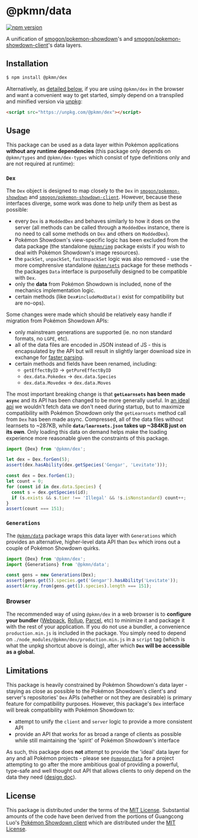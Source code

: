 # @pkmn/data

[![npm version](https://img.shields.io/npm/v/@pkmn/dex.svg)](https://www.npmjs.com/package/@pkmn/dex)&nbsp;

A unification of [smogon/pokemon-showdown][2]'s and [smogon/pokemon-showdown-client][3]'s data
layers.

## Installation

```sh
$ npm install @pkmn/dex
```

Alternatively, as [detailed below](#browser), if you are using `@pkmn/dex` in the browser and want
a convenient way to get started, simply depend on a transpiled and minified version via [unpkg][5]:

```html
<script src="https://unpkg.com/@pkmn/dex"></script>
```

## Usage

This package can be used as a data layer within Pokémon applications **without any runtime
dependencies** (this package only depends on `@pkmn/types` and `@pkmn/dex-types` which consist of
type definitions only and are not required at runtime):

### `Dex`

The `Dex` object is designed to map closely to the `Dex` in [`smogon/pokemon-showdown`][2] and
[`smogon/pokemon-showdown-client`][3]. However, because these interfaces diverge, some work was
done to help unify them as best as possible:

- every `Dex` is a `ModdedDex` and behaves similarly to how it does on the server (all methods can
  be called through a `ModdedDex` instance, there is no need to call some methods on `Dex` and
  others on `ModdedDex`).
- Pokémon Showdown's view-specific logic has been excluded from the data package (the standalone
  [`@pkmn/img`][0] package exists if you wish to deal with Pokémon Showdown's image resources).
- the `packSet`, `unpackSet`, `fastUnpackSet` logic was also removed - use the more comphrensive
  standalone [`@pkmn/sets`][12] package for these methods - the packages `Data` interface is
  purposefully designed to be compatible with `Dex`.
- only the **data** from Pokémon Showdown is included, none of the mechanics implementation logic.
- certain methods (like `Dex#includeModData()` exist for compatibility but are no-ops).

Some changes were made which should be relatively easy handle if migration from Pokémon Showdown
APIs:

- only mainstream generations are supported (ie. no non standard formats, no `LGPE`, etc).
- all of the data files are encoded in JSON instead of JS - this is encapsulated by the API but will
  result in slightly larger download size in exchange for [faster parsing][11].
- certain methods and fields have been renamed, including:
  - `getEffectByID` → `getPureEffectByID`
  - `dex.data.Pokedex` → `dex.data.Species`
  - `dex.data.Movedex` → `dex.data.Moves`

The most important breaking change is that **`getLearnsets` has been made `async`** and its API has
been changed to be more generally useful. In [an ideal api](#limitations) we wouldn't fetch data
we don't need during startup, but to maximize compatibility with Pokémon Showdown only the
`getLearnsets` method call from `Dex` has been made async. Compressed, all of the data files without
learnsets to ~287KB, while **`data/learnsets.json` takes up ~384KB just on its own**. Only loading
this data on demand helps make the loading experience more reasonable given the constraints of this
package.

```ts
import {Dex} from '@pkmn/dex';

let dex = Dex.forGen(5);
assert(dex.hasAbility(dex.getSpecies('Gengar', 'Levitate')));

const dex = Dex.forGen(1);
let count = 0;
for (const id in dex.data.Species) {
  const s = dex.getSpecies(id);
  if (s.exists && s.tier !== 'Illegal' && !s.isNonstandard) count++;
}
assert(count === 151);
```

### `Generations`

The [`@pkmn/data`][13] package wraps this data layer with `Generations` which  provides an
alternative, higher-level data API than `Dex` which irons out a couple of Pokémon Showdown quirks.

```ts
import {Dex} from '@pkmn/dex';
import {Generations} from '@pkmn/data';

const gens = new Generations(Dex);
assert(gens.get(5).species.get('Gengar').hasAbility('Levitate'));
assert(Array.from(gens.get(1).species).length === 151);
```

### Browser

The recommended way of using `@pkmn/dex` in a web browser is to **configure your bundler**
([Webpack][6], [Rollup][7], [Parcel][8], etc) to minimize it and package it with the rest of your
application. If you do not use a bundler, a convenience `production.min.js` is included in the
package. You simply need to depend on `./node_modules/@pkmn/dex/production.min.js` in a `script`
tag (which is what the unpkg shortcut above is doing), after which **`Dex` will be accessible as a
global.**

## Limitations

This package is heavily constrained by Pokémon Showdown's data layer - staying as close as possible
to the Pokémon Showdown's client's and server's repositories' `Dex` APIs (whether or not they are
desirable) is  primary feature for compatibility purposes. However, this package's `Dex` interface
will break compatibility with Pokémon Showdown to:

- attempt to unify the `client` and `server` logic to provide a more consistent API
- provide an API that works for as broad a range of clients as possible while still maintaining the
 'spirit' of Pokémon Showdown's interface

As such, this package does **not** attempt to provide the 'ideal' data layer for any and all
Pokémon projects - please see [`@smogon/data`][4] for a project attempting to go after the more
ambitious goal of providing a powerful, type-safe and well thought out API that allows clients to
only depend on the data they need ([design doc][9]).

## License

This package is distributed under the terms of the [MIT License][1].
Substantial amounts of the code have been derived from the portions of Guangcong
Luo's [Pokémon Showdown client][3] which are distributed under the [MIT License][10].

  [0]: https://github.com/pkmn/ps/blob/master/img/
  [1]: https://github.com/pkmn/ps/blob/master/dex/LICENSE
  [2]: https://github.com/smogon/pokemon-showdown
  [3]: https://github.com/smogon/pokemon-showdown-client
  [4]: https://github.com/smogon/data
  [5]: https://unpkg.com/
  [6]: https://webpack.js.org/
  [7]: https://rollupjs.org/
  [8]: https://parceljs.org/
  [9]: https://pkmn.cc/ps-core-design
  [10]: https://github.com/smogon/pokemon-showdown-client/blob/master/src/battle.ts#L6
  [11]: https://github.com/GoogleChromeLabs/json-parse-benchmark
  [12]: https://github.com/pkmn/ps/blob/master/sets/
  [13]: https://github.com/pkmn/ps/blob/master/data
